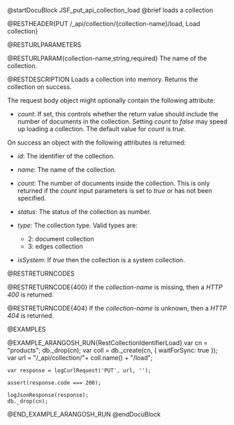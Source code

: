 
@startDocuBlock JSF_put_api_collection_load
@brief loads a collection

@RESTHEADER{PUT /_api/collection/{collection-name}/load, Load collection}

@RESTURLPARAMETERS

@RESTURLPARAM{collection-name,string,required}
The name of the collection.

@RESTDESCRIPTION
Loads a collection into memory. Returns the collection on success.

The request body object might optionally contain the following attribute:

- *count*: If set, this controls whether the return value should include
  the number of documents in the collection. Setting *count* to
  *false* may speed up loading a collection. The default value for
  *count* is *true*.

On success an object with the following attributes is returned:

- *id*: The identifier of the collection.

- *name*: The name of the collection.

- *count*: The number of documents inside the collection. This is only
  returned if the *count* input parameters is set to *true* or has
  not been specified.

- *status*: The status of the collection as number.

- *type*: The collection type. Valid types are:
  - 2: document collection
  - 3: edges collection

- *isSystem*: If *true* then the collection is a system collection.

@RESTRETURNCODES

@RESTRETURNCODE{400}
If the *collection-name* is missing, then a *HTTP 400* is
returned.

@RESTRETURNCODE{404}
If the *collection-name* is unknown, then a *HTTP 404*
is returned.

@EXAMPLES

@EXAMPLE_ARANGOSH_RUN{RestCollectionIdentifierLoad}
    var cn = "products";
    db._drop(cn);
    var coll = db._create(cn, { waitForSync: true });
    var url = "/_api/collection/"+ coll.name() + "/load";

    var response = logCurlRequest('PUT', url, '');

    assert(response.code === 200);

    logJsonResponse(response);
    db._drop(cn);
@END_EXAMPLE_ARANGOSH_RUN
@endDocuBlock

